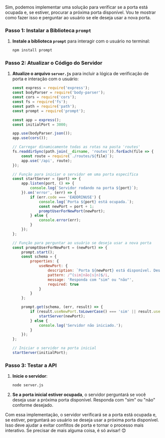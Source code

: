 Sim, podemos implementar uma solução para verificar se a porta está ocupada e, se estiver, procurar a próxima porta disponível. Vou te mostrar como fazer isso e perguntar ao usuário se ele deseja usar a nova porta.

### Passo 1: Instalar a Biblioteca `prompt`

1. **Instale a biblioteca `prompt`** para interagir com o usuário no terminal:
   ```bash
   npm install prompt
   ```

### Passo 2: Atualizar o Código do Servidor

1. **Atualize o arquivo `server.js`** para incluir a lógica de verificação de porta e interação com o usuário:
   ```javascript
   const express = require('express');
   const bodyParser = require('body-parser');
   const cors = require('cors');
   const fs = require('fs');
   const path = require('path');
   const prompt = require('prompt');

   const app = express();
   const initialPort = 3000;

   app.use(bodyParser.json());
   app.use(cors());

   // Carregar dinamicamente todas as rotas na pasta 'routes'
   fs.readdirSync(path.join(__dirname, 'routes')).forEach(file => {
       const route = require(`./routes/${file}`);
       app.use('/api', route);
   });

   // Função para iniciar o servidor em uma porta específica
   const startServer = (port) => {
       app.listen(port, () => {
           console.log(`Servidor rodando na porta ${port}`);
       }).on('error', (err) => {
           if (err.code === 'EADDRINUSE') {
               console.log(`Porta ${port} está ocupada.`);
               const newPort = port + 1;
               promptUserForNewPort(newPort);
           } else {
               console.error(err);
           }
       });
   };

   // Função para perguntar ao usuário se deseja usar a nova porta
   const promptUserForNewPort = (newPort) => {
       prompt.start();
       const schema = {
           properties: {
               useNewPort: {
                   description: `Porta ${newPort} está disponível. Deseja usar essa porta? (sim/não)`,
                   pattern: /^(sim|não|s|n)$/i,
                   message: 'Responda com "sim" ou "não"',
                   required: true
               }
           }
       };

       prompt.get(schema, (err, result) => {
           if (result.useNewPort.toLowerCase() === 'sim' || result.useNewPort.toLowerCase() === 's') {
               startServer(newPort);
           } else {
               console.log('Servidor não iniciado.');
           }
       });
   };

   // Iniciar o servidor na porta inicial
   startServer(initialPort);
   ```

### Passo 3: Testar a API

1. **Inicie o servidor**:
   ```bash
   node server.js
   ```

2. **Se a porta inicial estiver ocupada**, o servidor perguntará se você deseja usar a próxima porta disponível. Responda com "sim" ou "não" conforme desejado.

Com essa implementação, o servidor verificará se a porta está ocupada e, se estiver, perguntará ao usuário se deseja usar a próxima porta disponível. Isso deve ajudar a evitar conflitos de porta e tornar o processo mais interativo. Se precisar de mais alguma coisa, é só avisar! 😊